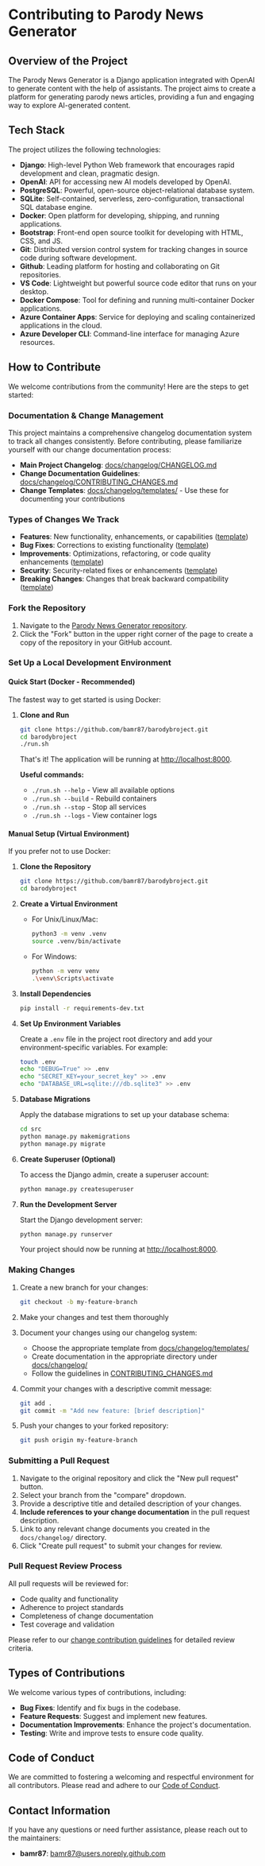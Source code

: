# Contributing to Parody News Generator

## Overview of the Project

The Parody News Generator is a Django application integrated with OpenAI to generate content with the help of assistants. The project aims to create a platform for generating parody news articles, providing a fun and engaging way to explore AI-generated content.

## Tech Stack

The project utilizes the following technologies:

- **Django**: High-level Python Web framework that encourages rapid development and clean, pragmatic design.
- **OpenAI**: API for accessing new AI models developed by OpenAI.
- **PostgreSQL**: Powerful, open-source object-relational database system.
- **SQLite**: Self-contained, serverless, zero-configuration, transactional SQL database engine.
- **Docker**: Open platform for developing, shipping, and running applications.
- **Bootstrap**: Front-end open source toolkit for developing with HTML, CSS, and JS.
- **Git**: Distributed version control system for tracking changes in source code during software development.
- **Github**: Leading platform for hosting and collaborating on Git repositories.
- **VS Code**: Lightweight but powerful source code editor that runs on your desktop.
- **Docker Compose**: Tool for defining and running multi-container Docker applications.
- **Azure Container Apps**: Service for deploying and scaling containerized applications in the cloud.
- **Azure Developer CLI**: Command-line interface for managing Azure resources.

## How to Contribute

We welcome contributions from the community! Here are the steps to get started:

### Documentation & Change Management

This project maintains a comprehensive changelog documentation system to track all changes consistently. Before contributing, please familiarize yourself with our change documentation process:

- **Main Project Changelog**: [docs/changelog/CHANGELOG.md](docs/changelog/CHANGELOG.md)
- **Change Documentation Guidelines**: [docs/changelog/CONTRIBUTING_CHANGES.md](docs/changelog/CONTRIBUTING_CHANGES.md)
- **Change Templates**: [docs/changelog/templates/](docs/changelog/templates/) - Use these for documenting your contributions

### Types of Changes We Track

- **Features**: New functionality, enhancements, or capabilities ([template](docs/changelog/templates/feature-template.md))
- **Bug Fixes**: Corrections to existing functionality ([template](docs/changelog/templates/bugfix-template.md))
- **Improvements**: Optimizations, refactoring, or code quality enhancements ([template](docs/changelog/templates/improvement-template.md))
- **Security**: Security-related fixes or enhancements ([template](docs/changelog/templates/security-template.md))
- **Breaking Changes**: Changes that break backward compatibility ([template](docs/changelog/templates/breaking-template.md))

### Fork the Repository

1. Navigate to the [Parody News Generator repository](https://github.com/bamr87/barodybroject).
2. Click the "Fork" button in the upper right corner of the page to create a copy of the repository in your GitHub account.

### Set Up a Local Development Environment

#### Quick Start (Docker - Recommended)

The fastest way to get started is using Docker:

1. **Clone and Run**

   ```sh
   git clone https://github.com/bamr87/barodybroject.git
   cd barodybroject
   ./run.sh
   ```

   That's it! The application will be running at [http://localhost:8000](http://localhost:8000).

   **Useful commands:**
   - `./run.sh --help` - View all available options
   - `./run.sh --build` - Rebuild containers
   - `./run.sh --stop` - Stop all services
   - `./run.sh --logs` - View container logs

#### Manual Setup (Virtual Environment)

If you prefer not to use Docker:

1. **Clone the Repository**

   ```sh
   git clone https://github.com/bamr87/barodybroject.git
   cd barodybroject
   ```

2. **Create a Virtual Environment**

   - For Unix/Linux/Mac:

     ```sh
     python3 -m venv .venv
     source .venv/bin/activate
     ```

   - For Windows:

     ```sh
     python -m venv venv
     .\venv\Scripts\activate
     ```

3. **Install Dependencies**

   ```sh
   pip install -r requirements-dev.txt
   ```

4. **Set Up Environment Variables**

   Create a `.env` file in the project root directory and add your environment-specific variables. For example:

   ```sh
   touch .env
   echo "DEBUG=True" >> .env
   echo "SECRET_KEY=your_secret_key" >> .env
   echo "DATABASE_URL=sqlite:///db.sqlite3" >> .env
   ```

5. **Database Migrations**

   Apply the database migrations to set up your database schema:

   ```sh
   cd src
   python manage.py makemigrations
   python manage.py migrate
   ```

6. **Create Superuser (Optional)**

   To access the Django admin, create a superuser account:

   ```sh
   python manage.py createsuperuser
   ```

7. **Run the Development Server**

   Start the Django development server:

   ```sh
   python manage.py runserver
   ```

   Your project should now be running at [http://localhost:8000](http://localhost:8000).

### Making Changes

1. Create a new branch for your changes:

   ```sh
   git checkout -b my-feature-branch
   ```

2. Make your changes and test them thoroughly

3. Document your changes using our changelog system:
   - Choose the appropriate template from [docs/changelog/templates/](docs/changelog/templates/)
   - Create documentation in the appropriate directory under [docs/changelog/](docs/changelog/)
   - Follow the guidelines in [CONTRIBUTING_CHANGES.md](docs/changelog/CONTRIBUTING_CHANGES.md)

4. Commit your changes with a descriptive commit message:

   ```sh
   git add .
   git commit -m "Add new feature: [brief description]"
   ```

5. Push your changes to your forked repository:

   ```sh
   git push origin my-feature-branch
   ```

### Submitting a Pull Request

1. Navigate to the original repository and click the "New pull request" button.
2. Select your branch from the "compare" dropdown.
3. Provide a descriptive title and detailed description of your changes.
4. **Include references to your change documentation** in the pull request description.
5. Link to any relevant change documents you created in the `docs/changelog/` directory.
6. Click "Create pull request" to submit your changes for review.

### Pull Request Review Process

All pull requests will be reviewed for:
- Code quality and functionality
- Adherence to project standards
- Completeness of change documentation
- Test coverage and validation

Please refer to our [change contribution guidelines](docs/changelog/CONTRIBUTING_CHANGES.md) for detailed review criteria.

## Types of Contributions

We welcome various types of contributions, including:

- **Bug Fixes**: Identify and fix bugs in the codebase.
- **Feature Requests**: Suggest and implement new features.
- **Documentation Improvements**: Enhance the project's documentation.
- **Testing**: Write and improve tests to ensure code quality.

## Code of Conduct

We are committed to fostering a welcoming and respectful environment for all contributors. Please read and adhere to our [Code of Conduct](CODE_OF_CONDUCT.md).

## Contact Information

If you have any questions or need further assistance, please reach out to the maintainers:

- **bamr87**: [bamr87@users.noreply.github.com](mailto:bamr87@users.noreply.github.com)
